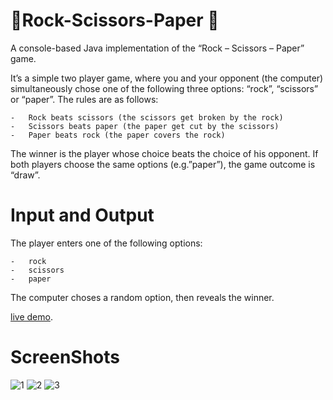 # 🎲Rock-Scissors-Paper 🎲

A console-based Java implementation of the “Rock – Scissors – Paper” game.

It’s a simple two player game, where you and your opponent (the computer) simultaneously chose one of the following three options: “rock”, “scissors” or “paper”. The rules are as follows:
```
-	Rock beats scissors (the scissors get broken by the rock)
-	Scissors beats paper (the paper get cut by the scissors)
-	Paper beats rock (the paper covers the rock)
```


The winner is the player whose choice beats the choice of his opponent. If both players choose the same options (e.g.”paper”), the game outcome is “draw”. 


# **Input and Output**

The player enters one of the following options:
```
-	rock
-	scissors
-	paper
```

The computer choses a random option, then reveals the winner.

[live demo](https://replit.com/@StoyanMihaylov9/RockScissorsPaper).


# ScreenShots


![1](https://user-images.githubusercontent.com/107346999/182666100-bf39fe46-c042-4ea6-af22-6f43e19fef8d.jpg)
![2](https://user-images.githubusercontent.com/107346999/182666137-8a8ab3d3-bf23-408b-9a2b-36d7920e710f.jpg)
![3](https://user-images.githubusercontent.com/107346999/182666195-4f83a958-804d-4809-86ba-165c1527c4de.jpg)




